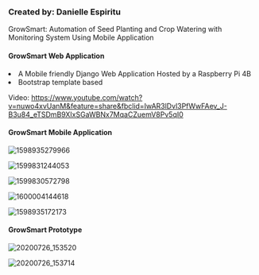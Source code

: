 <h3>Created by: Danielle Espiritu</h3>

GrowSmart: Automation of Seed Planting and Crop Watering with Monitoring System Using Mobile Application 

<h4>GrowSmart Web Application </h4>
<u1>
  <li> A Mobile friendly Django Web Application Hosted by a Raspberry Pi 4B
  <li> Bootstrap template based
 </u1> 
 
 
 Video: https://www.youtube.com/watch?v=nuwo4xvUanM&feature=share&fbclid=IwAR3lDvl3PfWwFAev_J-B3u84_eTSDmB9XIxSGaWBNx7MqaCZuemV8Pv5qI0


<h4>GrowSmart Mobile Application </h4>

![1598935279966](https://user-images.githubusercontent.com/28699887/91795566-920bb100-ec50-11ea-9f82-67a8599fb894.png)


![1599831244053](https://user-images.githubusercontent.com/28699887/93019963-03fad780-f60d-11ea-9cac-3102434a2bfc.png)


![1599830572798](https://user-images.githubusercontent.com/28699887/93019898-7f0fbe00-f60c-11ea-9fca-14a26df65b7b.png)


![1600004144618](https://user-images.githubusercontent.com/28699887/93019895-7cad6400-f60c-11ea-8f5c-66f1919d5580.png)


![1598935172173](https://user-images.githubusercontent.com/28699887/91795571-9768fb80-ec50-11ea-9941-0ed62fcf89c6.png)


<h4>GrowSmart Prototype </h4>

![20200726_153520](https://user-images.githubusercontent.com/28699887/91960700-ceb4d680-ed3c-11ea-9923-ce9c78ad15c2.jpg)


![20200726_153714](https://user-images.githubusercontent.com/28699887/103981652-308abe80-51bd-11eb-8b5e-574127a5b7d0.jpg)
